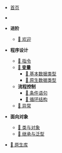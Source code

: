 * [首页](/ "首页 | Trident")

- <span style="display: none;">[返回](javascript:window.history.back())</span>

* <span class="sidebar-title">**进阶**</span>
  - [🚧 欢迎](advanced/ "进阶 | Trident")

* <span class="sidebar-title">**程序设计**</span>
  - [🚧 指令](advanced/instruction "指令 | Trident")
  * [**🚧 变量**](advanced/variable "变量 | Trident")
    - [🚧 基本数据类型](advanced/basic_data_types "基本数据类型 | Trident")
    - [🚧 原生数据类型](advanced/native_data_types "原生数据类型 | Trident")
  * **流程控制**
    - [🚧 条件语句](advanced/conditional_statement "条件语句 | Trident")
    - [🚧 循环结构](advanced/loop_structure "循环结构 | Trident")
  - [🚧 异常](advanced/exception "异常 | Trident")

* <span class="sidebar-title">**面向对象**</span>
  - [🚧 类与对象](advanced/class_and_object "类与对象 | Trident")
  - [🚧 继承与泛型](advanced/inheritance_and_generics "继承与泛型 | Trident")

- [🚧 原生库](advanced/native_library "原生库 | Trident")